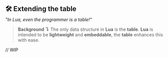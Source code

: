 <h2 style="margin:0; line-height:1.1;">🛠️ Extending the table </h2>

*"In Lua, even the programmer is a table!"*

> **Background ↴**
> The only data structure in **Lua** is the **table**. **Lua** is intended to be **lightweight** and **embeddable**, the **table** enhances this with ease.

// WIP